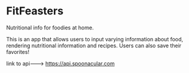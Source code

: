 # FitFeasters
Nutritional info for foodies at home.

This is an app that allows users to input varying information about food, rendering nutritional information and recipes. Users can also save their favorites!

link to api---> https://api.spoonacular.com
